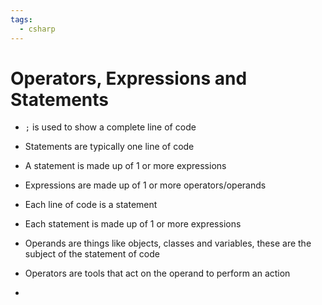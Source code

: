```yaml
---
tags:
  - csharp
---
```

# Operators, Expressions and Statements


* `;` is used to show a complete line of code
* Statements are typically one line of code
* A statement is made up of 1 or more expressions
* Expressions are made up of 1 or more operators/operands

* Each line of code is a statement
* Each statement is made up of 1 or more expressions

* Operands are things like objects, classes and variables, these are the subject of the statement of code
* Operators are tools that act on the operand to perform an action

* 